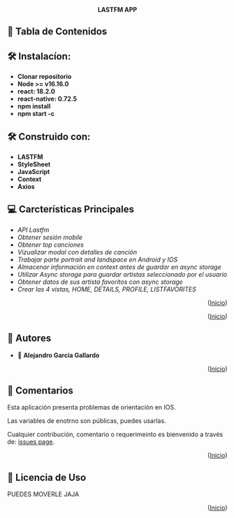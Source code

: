 
<a name="readme-top"></a>

<div align="center">

  <br/>

  <h><b>LASTFM APP</b></h3>
    <br/>

</div>

## 📗 Tabla de Contenidos


## 🛠 Instalacíon: <a name="built-with"></a>
- **Clonar repositorio**
- **Node >= v16.16.0**
- **react: 18.2.0**
- **react-native: 0.72.5**
- **npm install**
- **npm start -c**

## 🛠 Construido con: <a name="built-with"></a>


- **LASTFM**
- **StyleSheet**
- **JavaScript**
- **Context**
- **Axios**

## 💻 Carcterísticas Principales <a name="key-features"></a>


- *API Lastfm*
- *Obtener sesión mobile*
- *Obtener top canciones*
- *Vizualizar modal con detalles de canción*
- *Trabajar parte portrait and landspace en Android y IOS*
- *Almacenar información en context antes de guardar en async storage*
- *Utilizar Async storage para guardar artistas seleccionado por el usuario*
- *Obtener datos de sus artista favoritos con async storage*
- *Crear las 4 vistas, HOME, DETAILS, PROFILE, LISTFAVORITES*





<p align="right">(<a href="#readme-top">Inicio</a>)</p>



<p align="right">(<a href="#readme-top">Inicio</a>)</p>

## 👥 Autores <a name="authors"></a>

- 👤 **Alejandro Garcia Gallardo**

  
<p align="right">(<a href="#readme-top">Inicio</a>)</p>

## 🤝 Comentarios <a name="contributing"></a>

Esta aplicación presenta problemas de orientación en IOS.

Las variables de enotrno son públicas, puedes usarlas.

Cualquier contribución, comentario o requerimeinto es bienvenido a través de: [issues page](https://github.com/AlejandroGaGa/Lastfm/issues).

<p align="right">(<a href="#readme-top">Inicio</a>)</p>

## 📝 Licencia de Uso <a name="license"></a>

PUEDES MOVERLE JAJA


<p align="right">(<a href="#readme-top">Inicio</a>)</p>
